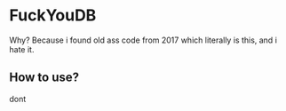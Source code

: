 # FuckYouDB
Why? Because i found old ass code from 2017 which literally is this, and i hate it.<br>
## How to use?
dont